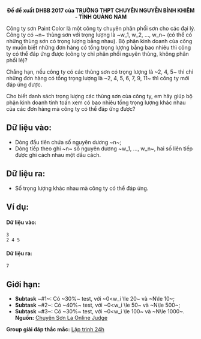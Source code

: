 **<center>Đề đề xuất DHBB 2017 của TRƯỜNG THPT CHUYÊN NGUYỄN BỈNH KHIÊM - TỈNH QUẢNG NAM</center>**

Công ty sơn Paint Color là một công ty chuyên phân phối sơn cho các đại lý. Công ty có ~n~ thùng sơn với trọng lượng là ~w_1, w_2, …, w_n~ (có thể có những thùng sơn có trọng lượng bằng nhau). Bộ phận kinh doanh của công ty muốn biết những đơn hàng có tổng trọng lượng bằng bao nhiêu thì công ty có thể đáp ứng được (công ty chỉ phân phối nguyên thùng, không phân phối lẻ)?

Chẳng hạn, nếu công ty có các thùng sơn có trọng lượng là ~2, 4, 5~ thì chỉ những đơn hàng có tổng trọng lượng là ~2, 4, 5, 6, 7, 9, 11~ thì công ty mới đáp ứng được.

Cho biết danh sách trọng lượng các thùng sơn của công ty, em hãy giúp bộ phận kinh doanh tính toán xem có bao nhiêu tổng trọng lượng khác nhau của các đơn hàng mà công ty có thể đáp ứng được?

## Dữ liệu vào:
- Dòng đầu tiên chứa số nguyên dương ~n~;
- Dòng tiếp theo ghi ~n~ số nguyên dương ~w_1, …, w_n~, hai số liên tiếp được ghi cách nhau một dấu cách.

## Dữ liệu ra:
- Số trọng lượng khác nhau mà công ty có thể đáp ứng.

## Ví dụ:
#### Dữ liệu vào:
```
3
2 4 5
```

#### Dữ liệu ra:
```
7
```

## Giới hạn:
- **Subtask** ~\#1~: Có ~30\%~ test, với ~0<w_i \le 20~ và ~N\le 10~;
- **Subtask** ~\#2~:	Có ~40\%~ test, với ~0<w_i \le 50~ và ~N\le 500~;
- **Subtask** ~\#3~:	Có ~30\%~ test, với ~0<w_i \le 100~ và ~N\le 1000~.
**Nguồn:** [Chuyên Sơn La Online Judge](http://csloj.ddns.net/)

**Group giải đáp thắc mắc:** [Lập trình 24h](https://www.facebook.com/groups/1386904321519984)